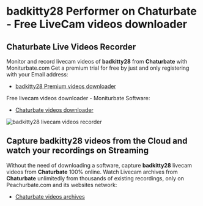 # badkitty28 Performer on Chaturbate - Free LiveCam videos downloader

## Chaturbate Live Videos Recorder

Monitor and record livecam videos of **badkitty28** from **Chaturbate** with Moniturbate.com
Get a premium trial for free by just and only registering with your Email address:
* [badkitty28 Premium videos downloader](https://moniturbate.com/request-demo-licence-key.html)

Free livecam videos downloader - Moniturbate Software:
* [Chaturbate videos downloader](https://moniturbate.com/moniturbate-download-software.html)

![badkitty28 livecam videos recorder](https://peachurnet.com/templates/moniturbate-software.png)


## Capture badkitty28 videos from the Cloud and watch your recordings on Streaming

Without the need of downloading a software, capture **badkitty28** livecam videos from **Chaturbate** 100% online.
Watch Livecam archives from **Chaturbate** unlimitedly from thousands of existing recordings, only on Peachurbate.com and its websites network:
* [Chaturbate videos archives](https://peachurnet.com/)
